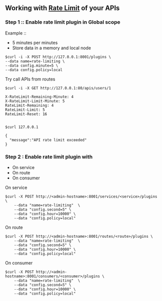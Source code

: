 ## Working with [Rate Limit](https://docs.konghq.com/hub/kong-inc/rate-limiting/) of your APIs

### Step 1 :: Enable rate limit plugin in Global scope

Example :: 
* 5 minutes per minutes 
* Store data in a memory and local node

```
$curl -i -X POST http://127.0.0.1:8001/plugins \
--data name=rate-limiting \
--data config.minute=5 \
--data config.policy=local
```

Try call APIs from routes
```
$curl -i -X GET http://127.0.0.1:80/apis/users/1

X-RateLimit-Remaining-Minute: 4
X-RateLimit-Limit-Minute: 5
RateLimit-Remaining: 4
RateLimit-Limit: 5
RateLimit-Reset: 16


$curl 127.0.0.1

{
  "message":"API rate limit exceeded"
}
```

### Step 2 : Enable rate limit plugin with
* On service
* On route
* On consumer

On service
```
$curl -X POST http://<admin-hostname>:8001/services/<service>/plugins \
    --data "name=rate-limiting"  \
    --data "config.second=5" \
    --data "config.hour=10000" \
    --data "config.policy=local"
```

On route
```
$curl -X POST http://<admin-hostname>:8001/routes/<route>/plugins \
    --data "name=rate-limiting"  \
    --data "config.second=5" \
    --data "config.hour=10000" \
    --data "config.policy=local"
```

On consumer
```
$curl -X POST http://<admin-hostname>:8001/consumers/<consumer>/plugins \
    --data "name=rate-limiting"  \
    --data "config.second=5" \
    --data "config.hour=10000" \
    --data "config.policy=local"
```
